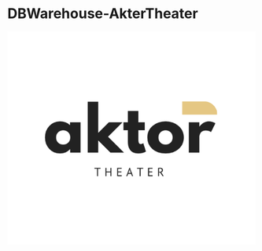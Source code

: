 # DBWarehouse-AkterTheater

![Logo](https://github.com/pricilay/DBWarehouse-AkterTheater/blob/master/AktorLogo.png)